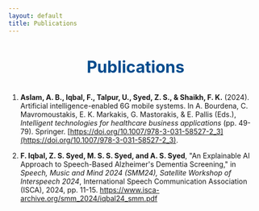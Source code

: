 ```yaml
---
layout: default
title: Publications
---
```


<style>
.publications-heading {
    text-align: center;
    margin-bottom: 2rem;
}

.publications-heading h1 {
    font-size: 2rem; /* Font size for h1 */
    color: #004b8d; /* Heading color */
}

/* Publications List */
.publications-list {
    list-style: none;
    padding: 0;
    margin: 0;
}

.publication-item {
    margin-bottom: 1.5rem;
}

.publication-item a {
    color: #0056b3;
    text-decoration: none;
}

.publication-item a:hover {
    text-decoration: underline;
}
</style>

<!-- Publications Section -->
<div class="publications-heading">
    <h1>Publications</h1>
</div>


1. **Aslam, A. B., Iqbal, F., Talpur, U., Syed, Z. S., & Shaikh, F. K.** (2024). Artificial intelligence-enabled 6G mobile systems. In A. Bourdena, C. Mavromoustakis, E. K. Markakis, G. Mastorakis, & E. Pallis (Eds.), *Intelligent technologies for healthcare business applications* (pp. 49-79). Springer. [https://doi.org/10.1007/978-3-031-58527-2_3](https://doi.org/10.1007/978-3-031-58527-2_3).

2. **F. Iqbal, Z. S. Syed, M. S. S. Syed, and A. S. Syed**, "An Explainable AI Approach to Speech-Based Alzheimer's Dementia Screening," in *Speech, Music and Mind 2024 (SMM24), Satellite Workshop of Interspeech 2024*, International Speech Communication Association (ISCA), 2024, pp. 11-15. https://www.isca-archive.org/smm_2024/iqbal24_smm.pdf


